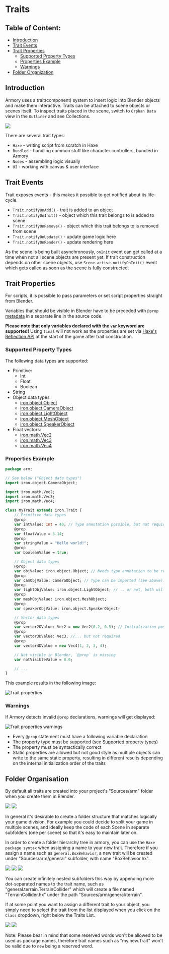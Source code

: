 # Traits

## Table of Content:
- [Introduction](#introduction)
- [Trait Events](#trait-events)
- [Trait Properties](#trait-properties)
  - [Supported Property Types](#supported-property-types)
  - [Properties Example](#properties-example)
  - [Warnings](#warnings)
- [Folder Organization](#folder-organization)

## Introduction
Armory uses a trait(component) system to insert logic into Blender objects and make them interactive. Traits can be attached to scene objects or scenes itself. To inspect traits placed in the scene, switch to `Orphan Data` view in the `Outliner` and see Collections.

![](https://github.com/armory3d/armory_wiki_images/raw/master/essentials/traits_groups.png)

There are several trait types:
- `Haxe` - writing script from scratch in Haxe
- `Bundled` - handling common stuff like character controllers, bundled in Armory
- `Nodes` - assembling logic visually
- `UI` - working with canvas & user interface

## Trait Events

Trait exposes events - this makes it possible to get notified about its life-cycle.

- `Trait.notifyOnAdd()` - trait is added to an object
- `Trait.notifyOnInit()` - object which this trait belongs to is added to scene
- `Trait.notifyOnRemove()` - object which this trait belongs to is removed from scene
- `Trait.notifyOnUpdate()` - update game logic here
- `Trait.notifyOnRender()` - update rendering here

As the scene is being built asynchronously, `onInit` event can get called at a time when not all scene objects are present yet. If trait construction depends on other scene objects, use `Scene.active.notifyOnInit()` event which gets called as soon as the scene is fully constructed.

## Trait Properties

For scripts, it is possible to pass parameters or set script properties straight from Blender.

Variables that should be visible in Blender have to be preceded with `@prop` [metadata](https://haxe.org/manual/lf-metadata.html) in a separate line in the source code.

**Please note that only variables declared with the `var` keyword are supported!** Using `final` will not work as the properties are set via [Haxe's Reflection API](https://api.haxe.org/Reflect.html) at the start of the game after trait construction.

### Supported Property Types
The following data types are supported:
- Primitive:
  - Int
  - Float
  - Boolean
- String
- Object data types
  - [iron.object.Object](https://armory3d.org/api/iron/object/Object.html)
  - [iron.object.CameraObject](https://armory3d.org/api/iron/object/CameraObject.html)
  - [iron.object.LightObject](https://armory3d.org/api/iron/object/LightObject.html)
  - [iron.object.MeshObject](https://armory3d.org/api/iron/object/MeshObject.html)
  - [iron.object.SpeakerObject](https://armory3d.org/api/iron/object/SpeakerObject.html)
- Float vectors:
  - [iron.math.Vec2](https://armory3d.org/api/iron/math/Vec2.html)
  - [iron.math.Vec3](https://armory3d.org/api/iron/math/Vec3.html)
  - [iron.math.Vec4](https://armory3d.org/api/iron/math/Vec4.html)

### Properties Example
```haxe
package arm;

// See below ("Object data types")
import iron.object.CameraObject;

import iron.math.Vec2;
import iron.math.Vec3;
import iron.math.Vec4;

class MyTrait extends iron.Trait {
	// Primitive data types
	@prop
	var intValue: Int = 40; // Type annotation possible, but not required
	@prop
	var floatValue = 3.14;
	@prop
	var stringValue = "Hello world!";
	@prop
	var booleanValue = true;

	// Object data types
	@prop
	var objValue: iron.object.Object; // Needs type annotation to be recognized
	@prop
	var camObjValue: CameraObject; // Type can be imported (see above)...
	@prop
	var lightObjValue: iron.object.LightObject; // .. or not, both will work
	@prop
	var meshObjValue: iron.object.MeshObject;
	@prop
	var speakerObjValue: iron.object.SpeakerObject;

	// Vector data types
	@prop
	var vector2DValue: Vec2 = new Vec2(0.2, 0.5); // Initialization possible...
	@prop
	var vector3DValue: Vec3; //... but not required
	@prop
	var vector4DValue = new Vec4(1, 2, 3, 4);

	// Not visible in Blender, `@prop` is missing
	var notVisibleValue = 0.0;

	// ...
}

```

This example results in the following image:

![Trait properties](https://github.com/armory3d/armory_wiki_images/raw/master/essentials/traits_props.png)

### Warnings
If Armory detects invalid `@prop` declarations, warnings will get displayed:

![Trait properties warnings](https://github.com/armory3d/armory_wiki_images/raw/master/essentials/traits_warnings.png)
- Every `@prop` statement must have a following variable declaration
- The property type must be supported (see [Supported property types](#supported-property-types))
- The property must be syntactically correct
- Static properties are allowed but not good style as multiple objects can write to the same static property, resulting in different results depending on the internal initialization order of the traits

## Folder Organisation

By default all traits are created into your project's "Sources/arm" folder when you create them in Blender.

![](https://github.com/armory3d/armory_wiki_images/raw/master/essentials/subfolders/1-Regular_Trait.png)
![](https://github.com/armory3d/armory_wiki_images/raw/master/essentials/subfolders/2-Regular_Trait_Source.png)

In general it's desirable to create a folder structure that matches logically your game division. For example you could decide to split your game in multiple scenes, and ideally keep the code of each Scene in separate subfolders (one per scene) so that it's easy to maintain later on.

In order to create a folder hierarchy tree in armory, you can use the `Haxe package syntax` when assigning a name to your new trait. Therefore if you assign a name such as `general.BoxBehavior`, a new trait will be created under "Sources/arm/general" subfolder, with name "BoxBehavior.hx".

![](https://github.com/armory3d/armory_wiki_images/raw/master/essentials/subfolders/3-Subfolder_Trait.png)
![](https://github.com/armory3d/armory_wiki_images/raw/master/essentials/subfolders/4-Subfolder_Trait_List.png)
![](https://github.com/armory3d/armory_wiki_images/raw/master/essentials/subfolders/5-Subfolder_Trait_Source.png)

You can create infinitely nested subfolders this way by appending more dot-separated names to the trait name, such as "general.terrain.TerrainCollider" which will create a file named "TerrainCollider.hx" under the path "Sources/arm/general/terrain".

If at some point you want to assign a different trait to your object, you simply need to select the trait from the list displayed when you click on the `Class` dropdown, right below the Traits List.

![](https://github.com/armory3d/armory_wiki_images/raw/master/essentials/subfolders/6-Trait_List.png)
![](https://github.com/armory3d/armory_wiki_images/raw/master/essentials/subfolders/7-Subfolder_Trait_Assigned.png)

Note: Please bear in mind that some reserved words won't be allowed to be used as package names, therefore trait names such as "my.new.Trait" won't be valid due to `new` being a reserved word.
